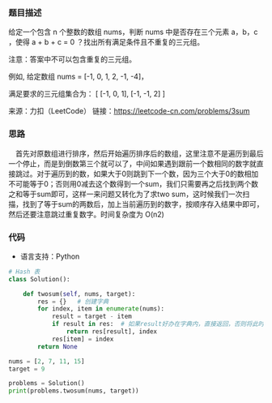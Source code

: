 ###  题目描述

给定一个包含 n 个整数的数组 nums，判断 nums 中是否存在三个元素 a，b，c ，使得 a + b + c = 0 ？找出所有满足条件且不重复的三元组。

注意：答案中不可以包含重复的三元组。

例如, 给定数组 nums = [-1, 0, 1, 2, -1, -4]，

满足要求的三元组集合为：
[
  [-1, 0, 1],
  [-1, -1, 2]
]

来源：力扣（LeetCode）
链接：https://leetcode-cn.com/problems/3sum

### 思路
　首先对原数组进行排序，然后开始遍历排序后的数组，这里注意不是遍历到最后一个停止，而是到倒数第三个就可以了，中间如果遇到跟前一个数相同的数字就直接跳过。对于遍历到的数，如果大于0则跳到下一个数，因为三个大于0的数相加不可能等于0；否则用0减去这个数得到一个sum，我们只需要再之后找到两个数之和等于sum即可，这样一来问题又转化为了求two sum，这时候我们一次扫描，找到了等于sum的两数后，加上当前遍历到的数字，按顺序存入结果中即可，然后还要注意跳过重复数字。时间复杂度为 O(n2)

### 代码

* 语言支持：Python

```python
# Hash 表
class Solution():

    def twosum(self, nums, target):
        res = {}   # 创建字典
        for index, item in enumerate(nums):
            result = target - item
            if result in res:  # 如果result好办在字典内，直接返回，否则将此时的item放入字典
                return res[result], index
            res[item] = index
        return None

nums = [2, 7, 11, 15]
target = 9

problems = Solution()
print(problems.twosum(nums, target))
```


